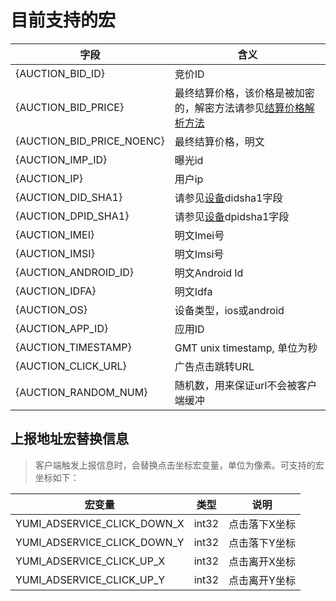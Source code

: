 # 目前支持的宏

|            字段           |                                         含义                                         |
| ------------------------- | ------------------------------------------------------------------------------------ |
| {AUCTION_BID_ID}          | 竞价ID                                                                               |
| {AUCTION_BID_PRICE}       | 最终结算价格，该价格是被加密的，解密方法请参见[结算价格解析方法](price_decryption_method.md) |
| {AUCTION_BID_PRICE_NOENC} | 最终结算价格，明文                                                                   |
| {AUCTION_IMP_ID}          | 曝光id                                                                               |
| {AUCTION_IP}              | 用户ip                                                                               |
| {AUCTION_DID_SHA1}        | 请参见[设备](#)didsha1字段                                                           |
| {AUCTION_DPID_SHA1}       | 请参见[设备](#)dpidsha1字段                                                          |
| {AUCTION_IMEI}            | 明文Imei号                                                                           |
| {AUCTION_IMSI}            | 明文Imsi号                                                                           |
| {AUCTION_ANDROID_ID}      | 明文Android Id                                                                       |
| {AUCTION_IDFA}            | 明文Idfa                                                                             |
| {AUCTION_OS}              | 设备类型，ios或android                                                               |
| {AUCTION_APP_ID}          | 应用ID                                                                               |
| {AUCTION_TIMESTAMP}       | GMT unix timestamp, 单位为秒                                                         |
| {AUCTION_CLICK_URL}       | 广告点击跳转URL                                                                      |
| {AUCTION_RANDOM_NUM}      | 随机数，用来保证url不会被客户端缓冲                                                  |

## 上报地址宏替换信息

> 客户端触发上报信息时，会替换点击坐标宏变量，单位为像素。可支持的宏坐标如下：

|           宏变量            |  类型 |      说明     |
| --------------------------- | ----- | ------------- |
| YUMI_ADSERVICE_CLICK_DOWN_X | int32 | 点击落下X坐标 |
| YUMI_ADSERVICE_CLICK_DOWN_Y | int32 | 点击落下Y坐标 |
| YUMI_ADSERVICE_CLICK_UP_X   | int32 | 点击离开X坐标 |
| YUMI_ADSERVICE_CLICK_UP_Y   | int32 | 点击离开Y坐标 |
